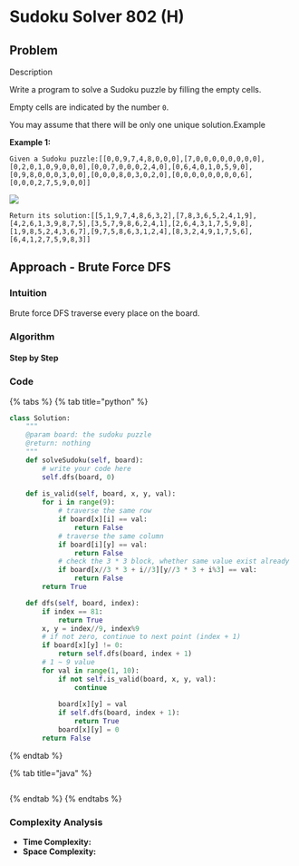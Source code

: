 # Sudoku Solver 802 \(H\)

## Problem

Description

Write a program to solve a Sudoku puzzle by filling the empty cells.

Empty cells are indicated by the number `0`.

You may assume that there will be only one unique solution.Example

**Example 1:**

```text
Given a Sudoku puzzle:[[0,0,9,7,4,8,0,0,0],[7,0,0,0,0,0,0,0,0],[0,2,0,1,0,9,0,0,0],[0,0,7,0,0,0,2,4,0],[0,6,4,0,1,0,5,9,0],[0,9,8,0,0,0,3,0,0],[0,0,0,8,0,3,0,2,0],[0,0,0,0,0,0,0,0,6],[0,0,0,2,7,5,9,0,0]]
```

![](https://lintcode-media.s3.amazonaws.com/problem/250px-Sudoku-by-L2G-20050714.svg.png)

```text
Return its solution:[[5,1,9,7,4,8,6,3,2],[7,8,3,6,5,2,4,1,9],[4,2,6,1,3,9,8,7,5],[3,5,7,9,8,6,2,4,1],[2,6,4,3,1,7,5,9,8],[1,9,8,5,2,4,3,6,7],[9,7,5,8,6,3,1,2,4],[8,3,2,4,9,1,7,5,6],[6,4,1,2,7,5,9,8,3]]
```

## Approach - Brute Force DFS

### Intuition

Brute force DFS traverse every place on the board.

### Algorithm

#### Step by Step

### Code

{% tabs %}
{% tab title="python" %}
```python
class Solution:
    """
    @param board: the sudoku puzzle
    @return: nothing
    """
    def solveSudoku(self, board):
        # write your code here
        self.dfs(board, 0)
    
    def is_valid(self, board, x, y, val):
        for i in range(9):
            # traverse the same row
            if board[x][i] == val:
                return False
            # traverse the same column
            if board[i][y] == val:
                return False
            # check the 3 * 3 block, whether same value exist already
            if board[x//3 * 3 + i//3][y//3 * 3 + i%3] == val:
                return False
        return True       

    def dfs(self, board, index):
        if index == 81:
            return True
        x, y = index//9, index%9
        # if not zero, continue to next point (index + 1)
        if board[x][y] != 0:
            return self.dfs(board, index + 1)
        # 1 ~ 9 value
        for val in range(1, 10):
            if not self.is_valid(board, x, y, val):
                continue
        
            board[x][y] = val
            if self.dfs(board, index + 1):
                return True
            board[x][y] = 0
        return False


```
{% endtab %}

{% tab title="java" %}
```

```
{% endtab %}
{% endtabs %}

### Complexity Analysis

* **Time Complexity:**
* **Space Complexity:**

